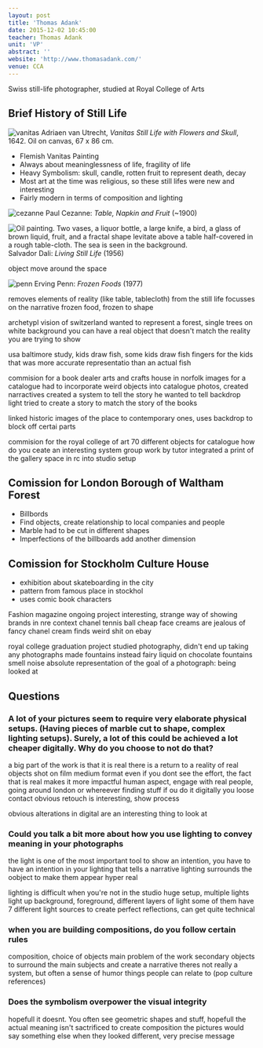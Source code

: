 ```yaml
---
layout: post
title: 'Thomas Adank'
date: 2015-12-02 10:45:00
teacher: Thomas Adank
unit: 'VP'
abstract: ''
website: 'http://www.thomasadank.com/'
venue: CCA
---
```


Swiss still-life photographer, studied at Royal College of Arts

## Brief History of Still Life

![vanitas](https://upload.wikimedia.org/wikipedia/commons/1/12/Adriaen_van_Utrecht_-_Vanitas_Still-Life_with_a_Bouquet_and_a_Skull_-_WGA24200.jpg)
Adriaen van Utrecht, _Vanitas Still Life with Flowers and Skull_, 1642. Oil on canvas, 67 x 86 cm.

- Flemish Vanitas Painting
- Always about meaninglessness of life, fragility of life
- Heavy Symbolism: skull, candle, rotten fruit to represent death, decay
- Most art at the time was religious, so these still lifes were new and interesting
- Fairly modern in terms of composition and lighting

![cezanne](https://www.ibiblio.org/wm/paint/auth/cezanne/sl/cezanne.coin-table.jpg)
Paul Cezanne: _Table, Napkin and Fruit_ (~1900)

![Oil painting. Two vases, a liquor bottle, a large knife, a bird, a glass of brown liquid, fruit, and a fractal shape levitate above a table half-covered in a rough table-cloth. The sea is seen in the background.](/assets/notes/Dali.LivingStillLife.jpg)
Salvador Dali: _Living Still Life_ (1956)

object move around the space

![penn](https://artblart.files.wordpress.com/2011/05/irving-penn-frozen-foods.jpg)
Erving Penn: _Frozen Foods_ (1977)

removes elements of reality (like table, tablecloth) from the still life
focusses on the narrative
frozen food, frozen to shape

archetypl vision of switzerland
wanted to represent a forest,
single trees on white background
you can have a real object that doesn't match the reality you are trying to show

usa baltimore study, kids draw fish, some kids draw fish fingers
for the kids that was more accurate representatio than an actual fish

commision for a book dealer
arts and crafts house in norfolk
images for a catalogue
had to incorporate weird objects into catalogue photos, created narractives
created a system to tell the story he wanted to tell
backdrop
light
tried to create a story to match the story of the books

linked historic images of the place to contemporary ones, uses backdrop to block off certai parts

commision for the royal college of art
70 different objects for catalogue
how do you ceate an interesting system
group work by tutor
integrated a print of the gallery space in rc into studio setup

## Comission for London Borough of Waltham Forest

- Billbords
- Find objects, create relationship to local companies and people
- Marble had to be cut in different shapes
- Imperfections of the billboards add another dimension

## Comission for Stockholm Culture House

- exhibition about skateboarding in the city
- pattern from famous place in stockhol
- uses comic book characters

Fashion magazine ongoing project
interesting, strange way of showing brands in nre context
chanel tennis ball
cheap face creams are jealous of fancy chanel cream
finds weird shit on ebay

royal college graduation project
studied photography, didn't end up taking any photographs
made fountains instead
fairy liquid on chocolate fountains
smell
noise
absolute representation of the goal of a photograph: being looked at

## Questions

### A lot of your pictures seem to require very elaborate physical setups. (Having pieces of marble cut to shape, complex lighting setups). Surely, a lot of this could be achieved a lot cheaper digitally. Why do you choose to not do that?

a big part of the work is that it is real
there is a return to a reality of real objects
shot on film medium format
even if you dont see the effort, the fact that is real makes it more impactful
human aspect, engage with real people, going around london or whereever finding stuff
if ou do it digitally you loose contact
obvious retouch is interesting, show process

obvious alterations in digital are an interesting thing to look at

### Could you talk a bit more about how you use lighting to convey meaning in your photographs

the light is one of the most important tool to show an intention, you have to have an intention in your lighting that tells a narrative
lighting surrounds the oobject to make them appear hyper real

lighting is difficult when you're not in the studio
huge setup, multiple lights
light up background, foreground, different layers of light
some of them have 7 different light sources to create perfect reflections, can get quite technical

### when you are building compositions, do you follow certain rules

composition, choice of objects main problem of the work
secondary objects to surround the main subjects and create a narrative
theres not really a system, but often a sense of humor
things people can relate to (pop culture references)

### Does the symbolism overpower the visual integrity

hopefull it doesnt. You often see geometric shapes and stuff, hopefull the actual meaning isn't sactrificed to create composition
the pictures would say something else when they looked different, very precise message
